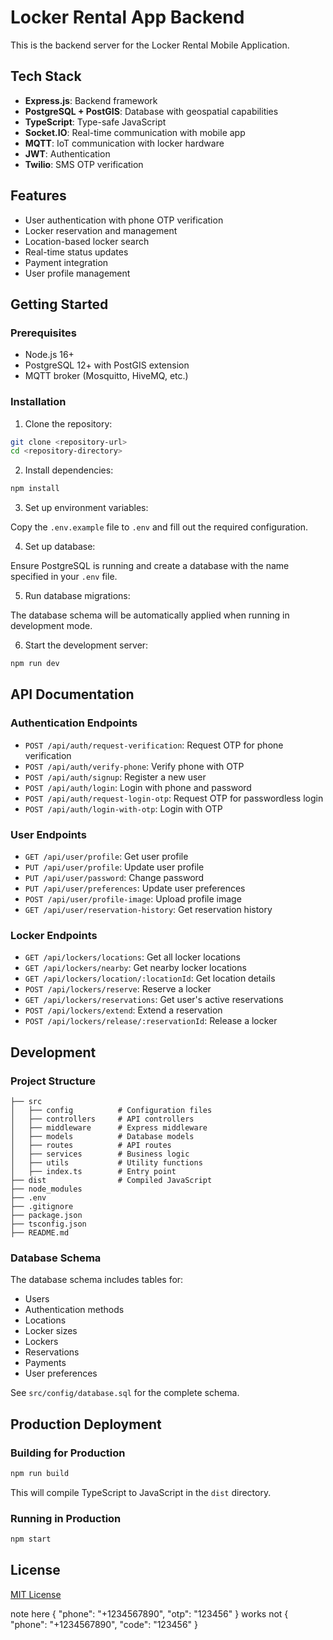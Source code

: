 # Locker Rental App Backend

This is the backend server for the Locker Rental Mobile Application.

## Tech Stack

- **Express.js**: Backend framework
- **PostgreSQL + PostGIS**: Database with geospatial capabilities
- **TypeScript**: Type-safe JavaScript
- **Socket.IO**: Real-time communication with mobile app
- **MQTT**: IoT communication with locker hardware
- **JWT**: Authentication 
- **Twilio**: SMS OTP verification

## Features

- User authentication with phone OTP verification
- Locker reservation and management
- Location-based locker search
- Real-time status updates
- Payment integration
- User profile management

## Getting Started

### Prerequisites

- Node.js 16+ 
- PostgreSQL 12+ with PostGIS extension
- MQTT broker (Mosquitto, HiveMQ, etc.)

### Installation

1. Clone the repository:

```bash
git clone <repository-url>
cd <repository-directory>
```

2. Install dependencies:

```bash
npm install
```

3. Set up environment variables:

Copy the `.env.example` file to `.env` and fill out the required configuration.

4. Set up database:

Ensure PostgreSQL is running and create a database with the name specified in your `.env` file.

5. Run database migrations:

The database schema will be automatically applied when running in development mode.

6. Start the development server:

```bash
npm run dev
```

## API Documentation

### Authentication Endpoints

- `POST /api/auth/request-verification`: Request OTP for phone verification
- `POST /api/auth/verify-phone`: Verify phone with OTP
- `POST /api/auth/signup`: Register a new user
- `POST /api/auth/login`: Login with phone and password
- `POST /api/auth/request-login-otp`: Request OTP for passwordless login
- `POST /api/auth/login-with-otp`: Login with OTP

### User Endpoints

- `GET /api/user/profile`: Get user profile
- `PUT /api/user/profile`: Update user profile
- `PUT /api/user/password`: Change password
- `PUT /api/user/preferences`: Update user preferences
- `POST /api/user/profile-image`: Upload profile image
- `GET /api/user/reservation-history`: Get reservation history

### Locker Endpoints

- `GET /api/lockers/locations`: Get all locker locations
- `GET /api/lockers/nearby`: Get nearby locker locations
- `GET /api/lockers/location/:locationId`: Get location details
- `POST /api/lockers/reserve`: Reserve a locker
- `GET /api/lockers/reservations`: Get user's active reservations
- `POST /api/lockers/extend`: Extend a reservation
- `POST /api/lockers/release/:reservationId`: Release a locker

## Development

### Project Structure

```
├── src
│   ├── config          # Configuration files
│   ├── controllers     # API controllers
│   ├── middleware      # Express middleware
│   ├── models          # Database models
│   ├── routes          # API routes
│   ├── services        # Business logic
│   ├── utils           # Utility functions
│   ├── index.ts        # Entry point
├── dist                # Compiled JavaScript
├── node_modules
├── .env
├── .gitignore
├── package.json
├── tsconfig.json
├── README.md
```

### Database Schema

The database schema includes tables for:

- Users
- Authentication methods
- Locations
- Locker sizes
- Lockers
- Reservations
- Payments
- User preferences

See `src/config/database.sql` for the complete schema.

## Production Deployment

### Building for Production

```bash
npm run build
```

This will compile TypeScript to JavaScript in the `dist` directory.

### Running in Production

```bash
npm start
```

## License

[MIT License](LICENSE) 

note here {
  "phone": "+1234567890",
  "otp": "123456"
}
works not {
  "phone": "+1234567890",
  "code": "123456"
}
